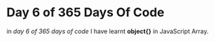 # Day 6 of 365 Days Of Code

 in *day 6 of 365 days of code* I have learnt **object{}** in JavaScript Array.